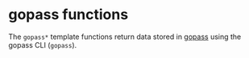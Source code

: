 # gopass functions

The `gopass*` template functions return data stored in
[gopass](https://www.gopass.pw/) using the gopass CLI (`gopass`).

